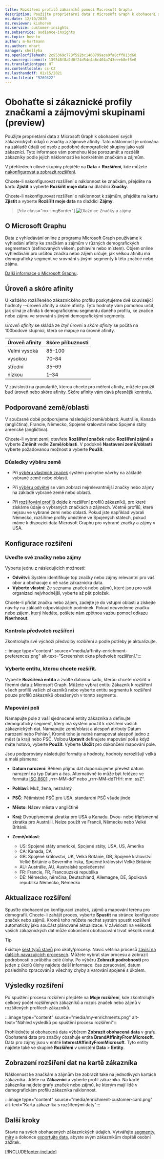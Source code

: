 ```yaml
---
title: Rozšíření profilů zákazníků pomocí Microsoft Graphu
description: Použijte proprietární data z Microsoft Graph k obohacení svých zákaznických údajů o značky a zájmové afinity.
ms.date: 12/10/2020
ms.reviewer: kishorem
ms.service: customer-insights
ms.subservice: audience-insights
ms.topic: how-to
author: m-hartmann
ms.author: mhart
manager: shellyha
ms.openlocfilehash: 2c95369c778f592bc1460799aca0fa8cff813d68
ms.sourcegitcommit: 139548f8a2d0f24d54c4a6c404a743eeeb8ef8e0
ms.translationtype: HT
ms.contentlocale: cs-CZ
ms.lasthandoff: 02/15/2021
ms.locfileid: "5269322"
---
```

# <a name="enrich-customer-profiles-with-brand-and-interest-affinities-preview"></a>Obohaťte si zákaznické profily značkami a zájmovými skupinami (preview)

Použijte proprietární data z Microsoft Graph k obohacení svých zákaznických údajů o značky a zájmové afinity. Tato náklonnost je určována na základě údajů od osob z podobné demografické skupiny jako vaši zákazníci. Tyto informace vám pomohou lépe porozumět a rozdělit zákazníky podle jejich náklonnosti ke konkrétním značkám a zájmům.

V přehledech cílové skupiny přejděte na **Data** > **Rozšíření**, kde můžete [nakonfigurovat a zobrazit rozšíření](enrichment-hub.md).

Chcete-li nakonfigurovat rozšíření o náklonnost ke značkám, přejděte na kartu **Zjistit** a vyberte **Rozšířit moje data** na dlaždici **Značky**.

Chcete-li nakonfigurovat rozšíření o náklonnost k zájmům, přejděte na kartu **Zjistit** a vyberte **Rozšířit moje data** na dlaždici **Zájmy**.

   > [!div class="mx-imgBorder"]
   > ![Dlaždice Značky a zájmy](media/BrandsInterest-tile-Hub.png "Dlaždice Značky a zájmy")

## <a name="about-microsoft-graph"></a>O Microsoft Graphu

Data z vyhledávání online z programu Microsoft Graph používáme k vyhledání afinity ke značkám a zájmům v různých demografických segmentech (definovaných věkem, pohlavím nebo místem). Objem online vyhledávání pro určitou značku nebo zájem určuje, jak velkou afinitu má demografický segment ve srovnání s jinými segmenty k této značce nebo zájmu.

[Další informace o Microsoft Graphu](https://docs.microsoft.com/graph/overview).

## <a name="affinity-level-and-score"></a>Úroveň a skóre afinity

U každého rozšířeného zákaznického profilu poskytujeme dvě související hodnoty -–úroveň afinity a skóre afinity. Tyto hodnoty vám pomohou určit, jak silná je afinita k demografickému segmentu daného profilu, ke značce nebo zájmu ve srovnání s jinými demografickými segmenty.

*Úroveň afinity* se skládá ze čtyř úrovní a *skóre afinity* se počítá na 100bodové stupnici, která se mapuje na úrovně afinity.


|Úroveň afinity |Skóre příbuznosti  |
|---------|---------|
|Velmi vysoká     | 85–100       |
|vysokou     | 70–84        |
|střední     | 35–69        |
|nízkou     | 1–34        |

V závislosti na granularitě, kterou chcete pro měření afinity, můžete použít buď úroveň nebo skóre afinity. Skóre afinity vám dává přesnější kontrolu.

## <a name="supported-countriesregions"></a>Podporované země/oblasti

V současné době podporujeme následující země/oblasti: Austrálie, Kanada (angličtina), Francie, Německo, Spojené království nebo Spojené státy americké (angličtina).

Chcete-li vybrat zemi, otevřete **Rozšíření značek** nebo **Rozšíření zájmů** a vyberte **Změnit** vedle **Země/oblasti**. V podokně **Nastavení země/oblasti** vyberte požadovanou možnost a vyberte **Použít**.

### <a name="implications-related-to-country-selection"></a>Důsledky výběru země

- Při [výběru vlastních značek](#define-your-brands-or-interests) systém poskytne návrhy na základě vybrané země nebo oblasti.

- Při [výběru odvětví](#define-your-brands-or-interests) se vám zobrazí nejrelevantnější značky nebo zájmy na základě vybrané země nebo oblasti.

- Při [rozšiřování profilů](#refresh-enrichment) dojde k rozšíření profilů zákazníků, pro které získáme údaje o vybraných značkách a zájmech. Včetně profilů, které nejsou ve vybrané zemi nebo oblasti. Pokud jste například vybrali Německo, rozšíříme profily umístěné ve Spojených státech, pokud máme k dispozici data Microsoft Graphu pro vybrané značky a zájmy v USA.

## <a name="configure-enrichment"></a>Konfigurace rozšíření

### <a name="define-your-brands-or-interests"></a>Uveďte své značky nebo zájmy

Vyberte jednu z následujících možností:

- **Odvětví**: Systém identifikuje top značky nebo zájmy relevantní pro váš obor a obohacuje o ně vaše zákaznická data.
- **Vyberte vlastní**: Ze seznamu značek nebo zájmů, které jsou pro vaši organizaci nejvhodnější, vyberte až pět položek.

Chcete-li přidat značku nebo zájem, zadejte je do vstupní oblasti a získejte návrhy na základě odpovídajících podmínek. Pokud neuvedeme značku nebo zájem, který hledáte, pošlete nám zpětnou vazbu pomocí odkazu **Navrhnout**.

### <a name="review-enrichment-preferences"></a>Kontrola předvoleb rozšíření

Zkontrolujte své výchozí předvolby rozšíření a podle potřeby je aktualizujte.

:::image type="content" source="media/affinity-enrichment-preferences.png" alt-text="Screenshot okna předvoleb rozšíření.":::

### <a name="select-entity-to-enrich"></a>Vyberte entitu, kterou chcete rozšířit.

Vyberte **Rozšířená entita** a zvolte datovou sadu, kterou chcete rozšířit o firemní data z Microsoft Graph. Můžete vybrat entitu Zákazník k rozšíření všech profilů vašich zákazníků nebo vyberte entitu segmentu k rozšíření pouze profilů zákazníků obsažených v tomto segmentu.

### <a name="map-your-fields"></a>Mapování polí

Namapujte pole z vaší sjednocené entity zákazníka a definujte demografický segment, který má systém použít k rozšíření vašich zákaznických dat. Namapujte zemi/oblast a alespoň atributy Datum narození nebo Pohlaví. Kromě toho je nutné namapovat alespoň jedno z měst (a kraj) nebo PSČ. Volbou **Upravit** definujete mapování polí a když máte hotovo, vyberte **Použít**. Vyberte **Uložit** pro dokončení mapování pole.

Jsou podporovány následující formáty a hodnoty, hodnoty nerozlišují velká a malá písmena:

- **Datum narození**: Během příjmu dat doporučujeme převést datum narození na typ Datum a čas. Alternativně to může být řetězec ve formátu [ISO 8601](https://www.iso.org/iso-8601-date-and-time-format.html) „rrrr-MM-dd“ nebo „rrrr-MM-ddTHH: mm: ssZ“.
- **Pohlaví**: Muž, žena, neznámý
- **PSČ**: Pětimístné PSČ pro USA, standardní PSČ všude jinde
- **Město**: Název města v angličtině
- **Kraj**: Dvoupísmenná zkratka pro USA a Kanadu. Dvou- nebo třípísmenná zkratka pro Austrálii. Nelze použít ve Francii, Německu nebo Velké Británii.
- **Země/oblast**:

  - US: Spojené státy americké, Spojené státy, USA, US, Amerika
  - CA: Kanada, CA
  - GB: Spojené království, UK, Velká Británie, GB, Spojené království Velké Británie a Severního Irska, Spojené království Velké Británie
  - AU: Austrálie, AU, Australské společenství
  - FR: Francie, FR, Francouzská republika
  - DE: Německo, němčina, Deutschland, Allemagne, DE, Spolková republika Německo, Německo

## <a name="refresh-enrichment"></a>Aktualizace rozšíření

Spusťte obohacení po konfiguraci značek, zájmů a mapování terénu pro demografii. Chcete-li zahájit proces, vyberte **Spustit** na stránce konfigurace značek nebo zájmů. Kromě toho můžete nechat systém spustit rozšíření automaticky jako součást plánované aktualizace.
V závislosti na velikosti vašich zákaznických dat může dokončení obohacování trvat několik minut.

> [!TIP]
> Existuje [šest typů stavů](system.md#status-types) pro úkoly/procesy. Navíc většina procesů [závisí na dalších navazujících procesech](system.md#refresh-policies). Můžete vybrat stav procesu a zobrazit podrobnosti o průběhu celé úlohy. Po výběru **Zobrazit podrobnosti** pro jeden z úkolů úlohy najdete další informace: čas zpracování, datum posledního zpracování a všechny chyby a varování spojené s úkolem.

## <a name="enrichment-results"></a>Výsledky rozšíření

Po spuštění procesu rozšíření přejděte na **Moje rozšíření**, kde zkontrolujte celkový počet rozšířených zákazníků a rozpis značek nebo zájmů v rozšířených profilech zákazníků.

:::image type="content" source="media/my-enrichments.png" alt-text="Náhled výsledků po spuštění procesu rozšíření":::

Prohlédněte si obohacená data výběrem **Zobrazit obohacená data** v grafu. Obohatená data pro značky obsahuje entita **BrandAffinityFromMicrosoft**. Data pro zájmy jsou v entitě **InterestAffinityFromMicrosoft**. Tyto entity najdete také ve skupině **Rozšíření** v umístění **Data** > **Entity**.

## <a name="see-enrichment-data-on-the-customer-card"></a>Zobrazení rozšíření dat na kartě zákazníka

Náklonnost ke značkám a zájmům lze zobrazit také na jednotlivých kartách zákazníka. Jděte na **Zákazníci** a vyberte profil zákazníka. Na kartě zákazníka najdete grafy značek nebo zájmů, ke kterým mají lidé v demografickém profilu zákazníka náklonnost.

:::image type="content" source="media/enrichment-customer-card.png" alt-text="Karta zákazníka s rozšířenými daty":::

## <a name="next-steps"></a>Další kroky

Stavte na svých obohacených zákaznických údajích. Vytvářejte [segmenty](segments.md), [míry](measures.md) a dokonce [exportujte data](export-destinations.md), abyste svým zákazníkům dopřáli osobní zážitek.


[!INCLUDE[footer-include](../includes/footer-banner.md)]